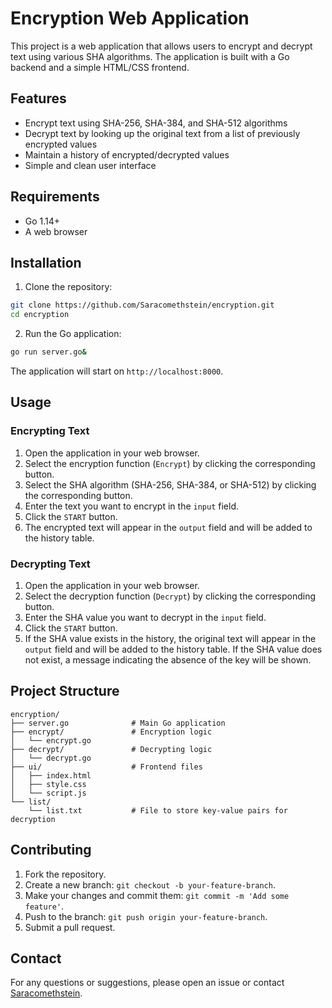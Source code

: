 
# Encryption Web Application

This project is a web application that allows users to encrypt and decrypt text using various SHA algorithms. The application is built with a Go backend and a simple HTML/CSS frontend.

## Features

- Encrypt text using SHA-256, SHA-384, and SHA-512 algorithms
- Decrypt text by looking up the original text from a list of previously encrypted values
- Maintain a history of encrypted/decrypted values
- Simple and clean user interface

## Requirements

- Go 1.14+
- A web browser

## Installation

1. Clone the repository:

```bash
git clone https://github.com/Saracomethstein/encryption.git
cd encryption
```

2. Run the Go application:

```bash
go run server.go&
```

The application will start on `http://localhost:8000`.

## Usage

### Encrypting Text

1. Open the application in your web browser.
2. Select the encryption function (`Encrypt`) by clicking the corresponding button.
3. Select the SHA algorithm (SHA-256, SHA-384, or SHA-512) by clicking the corresponding button.
4. Enter the text you want to encrypt in the `input` field.
5. Click the `START` button.
6. The encrypted text will appear in the `output` field and will be added to the history table.

### Decrypting Text

1. Open the application in your web browser.
2. Select the decryption function (`Decrypt`) by clicking the corresponding button.
3. Enter the SHA value you want to decrypt in the `input` field.
4. Click the `START` button.
5. If the SHA value exists in the history, the original text will appear in the `output` field and will be added to the history table. If the SHA value does not exist, a message indicating the absence of the key will be shown.

## Project Structure

```
encryption/
├── server.go              # Main Go application
├── encrypt/               # Encryption logic
│   └── encrypt.go
├── decrypt/               # Decrypting logic
│   └── decrypt.go
├── ui/                    # Frontend files
│   ├── index.html
│   ├── style.css
│   └── script.js
└── list/
    └── list.txt           # File to store key-value pairs for decryption
```

## Contributing

1. Fork the repository.
2. Create a new branch: `git checkout -b your-feature-branch`.
3. Make your changes and commit them: `git commit -m 'Add some feature'`.
4. Push to the branch: `git push origin your-feature-branch`.
5. Submit a pull request.

## Contact

For any questions or suggestions, please open an issue or contact [Saracomethstein](https://github.com/Saracomethstein).